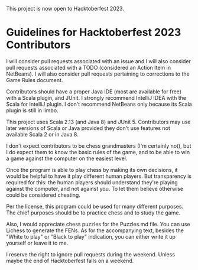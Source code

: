 This project is now open to Hacktoberfest 2023.

# Guidelines for Hacktoberfest 2023 Contributors

I will consider pull requests associated with an issue and I will also consider 
pull requests associated with a TODO (considered an Action Item in NetBeans). I 
will also consider pull requests pertaining to corrections to the Game Rules 
document.

Contributors should have a proper Java IDE (most are available for free) with a 
Scala plugin, and JUnit. I strongly recommend IntelliJ IDEA with the Scala for 
IntelliJ plugin. I don't recommend NetBeans only because its Scala plugin is 
still in limbo. 

This project uses Scala 2.13 (and Java 8) and JUnit 5. Contributors may use 
later versions of Scala or Java provided they don't use features not available 
Scala 2 or in Java 8.

I don't expect contributors to be chess grandmasters (I'm certainly not), but I 
do expect them to know the basic rules of the game, and to be able to win a 
game against the computer on the easiest level.

Once the program is able to play chess by making its own decisions, it would be 
helpful to have it play different human players. But transparency is required 
for this: the human players should understand they're playing against the 
computer, and not against you. To let them believe otherwise could be considered 
cheating.

Per the license, this program could be used for many different purposes. The 
chief purposes should be to practice chess and to study the game.

Also, I would appreciate chess puzzles for the Puzzles.md file. You can use 
Lichess to generate the FENs. As for the accompanying text, besides the "White 
to play" or "Black to play" indication, you can either write it up yourself or 
leave it to me.

I reserve the right to ignore pull requests during the weekend. Unless maybe the 
end of Hacktoberfest falls on a weekend.
